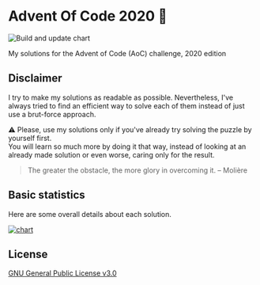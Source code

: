 # Advent Of Code 2020 🎄

![Build and update chart](https://github.com/Graygzou/advent-of-code-2020/workflows/Build%20and%20update%20chart/badge.svg)

My solutions for the Advent of Code (AoC) challenge, 2020 edition

## Disclaimer

I try to make my solutions as readable as possible. Nevertheless, I've always tried to find an efficient way to solve each of them instead of just use a brut-force approach.

:warning: Please, use my solutions only if you've already try solving the puzzle by yourself first.   
You will learn so much more by doing it that way, instead of looking at an already made solution or even worse, caring only for the result.

> The greater the obstacle, the more glory in overcoming it.
> – Molière

## Basic statistics

Here are some overall details about each solution.

[![chart](https://image-charts.com/chart?chbh=a&chbr=5&chco=fdb45c%2C27c9c2%2C1869b7&chxl=0%3A%7CComboBreaker%7CLobbyLayout%7CCrabCups%7CCrabCombat%7CAllergenAssessment%7CJurassicJigsaw%7CMonsterMessages%7COperationOrder%7CConwayCubes%7CTicketTranslation%7CRambunctiousRecitation%7CDockingData%7CShuttleSearch%7CRainRisk%7CSeatingSystem%7CAdapterArray%7CEncodingError%7CHandheldHalting%7CHandyHaversacks%7CCustomCustoms%7CBinaryBoarding%7CPassportProcessing%7CTobogganTrajectory%7CPasswordPhilosophy%7CReportRepair&chd=t%3A1000%2C1000%2C2000%2C2000%2C1000%2C2000%2C2000%2C1000%2C2000%2C1000%2C126000%2C1000%2C2000%2C2000%2C29000%2C2000%2C2000%2C1000%2C6000%2C1000%2C1000%2C2000%2C8000%2C132000%2C2000&chdl=Time%20(ms)&chds=a&chm=N%2C000000%2C0%2C%2C10%7CN%2C000000%2C1%2C%2C10%7CN%2C000000%2C2%2C%2C10&chma=0%2C0%2C10%2C10&chs=900x600&cht=bhg&chtt=Metrics%20for%20each%20solution%20in%20chronological%20order&chxt=y)](https://image-charts.com/chart?chbh=a&chbr=5&chco=fdb45c%2C27c9c2%2C1869b7&chxl=0%3A%7CComboBreaker%7CLobbyLayout%7CCrabCups%7CCrabCombat%7CAllergenAssessment%7CJurassicJigsaw%7CMonsterMessages%7COperationOrder%7CConwayCubes%7CTicketTranslation%7CRambunctiousRecitation%7CDockingData%7CShuttleSearch%7CRainRisk%7CSeatingSystem%7CAdapterArray%7CEncodingError%7CHandheldHalting%7CHandyHaversacks%7CCustomCustoms%7CBinaryBoarding%7CPassportProcessing%7CTobogganTrajectory%7CPasswordPhilosophy%7CReportRepair&chd=t%3A1000%2C1000%2C2000%2C2000%2C1000%2C2000%2C2000%2C1000%2C2000%2C1000%2C126000%2C1000%2C2000%2C2000%2C29000%2C2000%2C2000%2C1000%2C6000%2C1000%2C1000%2C2000%2C8000%2C132000%2C2000&chdl=Time%20(ms)&chds=a&chm=N%2C000000%2C0%2C%2C10%7CN%2C000000%2C1%2C%2C10%7CN%2C000000%2C2%2C%2C10&chma=0%2C0%2C10%2C10&chs=900x600&cht=bhg&chtt=Metrics%20for%20each%20solution%20in%20chronological%20order&chxt=y)

## License

[GNU General Public License v3.0](LICENSE)
